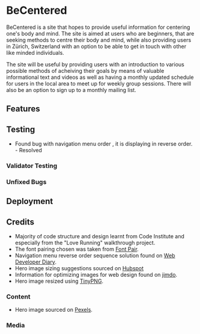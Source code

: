 # BeCentered

BeCentered is a site that hopes to provide useful information for centering one's body and mind. The site is aimed at users who are beginners, that are seeking methods to centre their body and mind, while also providing users in Zürich, Switzerland with an option to be able to get in touch with other like minded individuals.

The site will be useful by providing users with an introduction to various possible methods of acheiving their goals by means of valuable informational text and videos as well as having a monthly updated schedule for users in the local area to meet up for weekly group sessions. There will also be an option to sign up to a monthly mailing list.

## Features

## Testing

- Found bug with navigation menu order , it is displaying in reverse order. - Resolved

### Validator Testing

### Unfixed Bugs

## Deployment

## Credits

- Majority of code structure and design learnt from Code Institute and especially from the "Love Running" walkthrough project.
- The font pairing chosen was taken from [Font Pair](https://www.fontpair.co/all).
- Navigation menu reverse order sequence solution found on [Web Developer Diary](http://nambiara.blogspot.com/2010/10/float-right-without-changing-order.html).
- Hero image sizing suggestions sourced on [Hubspot](https://blog.hubspot.com/marketing/hero-image)
- Information for optimizing images for web design found on [jimdo](https://www.jimdo.com/blog/optimize-website-images-for-better-design-seo/).
- Hero image resized using [TinyPNG](https://tinypng.com/).

### Content

- Hero image sourced on [Pexels](https://www.pexels.com/photo/woman-practicing-yoga-6787205/).

### Media